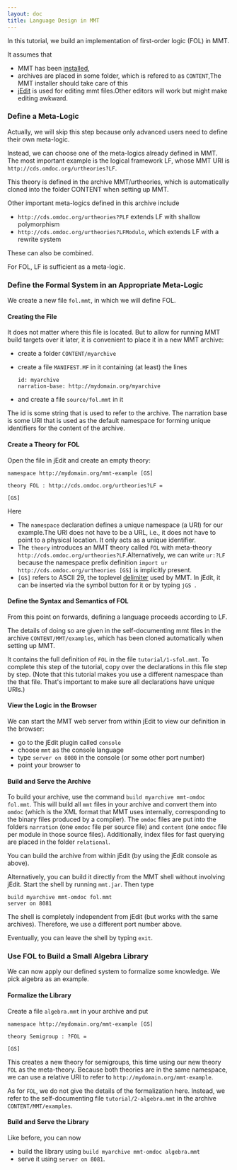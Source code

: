 ```yaml
---
layout: doc
title: Language Design in MMT
---
```


In this tutorial, we build an implementation of first-order logic (FOL) in MMT.

It assumes that

* MMT has been [installed](../../setup),
* archives are placed in some folder, which is refered to as `CONTENT`,<span class="detail">The MMT installer should take care of this </span>
* [jEdit](../../applications/jedit) is used for editing mmt files.<span class="detail">Other editors will work but might make editing awkward.</span>

### Define a Meta-Logic

Actually, we will skip this step because only advanced users need to define their own meta-logic.

Instead, we can choose one of the meta-logics already defined in MMT.
The most important example is the logical framework LF, whose MMT URI is
`http://cds.omdoc.org/urtheories?LF`.

This theory is defined in the archive MMT/urtheories, which is automatically cloned into the folder CONTENT when setting up MMT.

<div class="detail" markdown="1">
Other important meta-logics defined in this archive include

* `http://cds.omdoc.org/urtheories?PLF` extends LF with shallow polymorphism
* `http://cds.omdoc.org/urtheories?LFModulo`, which extends LF with a rewrite system

These can also be combined.
</div>

For FOL, LF is sufficient as a meta-logic.

### Define the Formal System in an Appropriate Meta-Logic

We create a new file `fol.mmt`, in which we will define FOL.

#### Creating the File

It does not matter where this file is located.
But to allow for running MMT build targets over it later, it is convenient to place it in a new MMT archive:

* create a folder `CONTENT/myarchive`
* create a file `MANIFEST.MF` in it containing (at least) the lines
 
  ```
  id: myarchive
  narration-base: http://mydomain.org/myarchive
  ```
* and create a file `source/fol.mmt` in it

<span class="detail">The id is some string that is used to refer to the archive. The narration base is some URI that is used as the default namespace for forming unique identifiers for the content of the archive.</span> 

#### Create a Theory for FOL

Open the file in jEdit and create an empty theory:

```
namespace http://mydomain.org/mmt-example [GS]

theory FOL : http://cds.omdoc.org/urtheories?LF =

[GS]
```

Here

* The `namespace` declaration defines a unique namespace (a URI) for our example.<span class="detail">The URI does not have to be a URL, i.e., it does not have to point to a physical location. It only acts as a unique identifier.</span> 
* The `theory` introduces an MMT theory called `FOL` with meta-theory `http://cds.omdoc.org/urtheories?LF`.<span class="detail">Alternatively, we can write `ur:?LF` because the namespace prefix definition `import ur http://cds.omdoc.org/urtheories [GS]` is implicitly present.</span>
* `[GS]` refers to ASCII 29, the toplevel [delimiter](../../language/delimiters.html) used by MMT.
  In jEdit, it can be inserted via the symbol button for it or by typing `jGS `.


#### Define the Syntax and Semantics of FOL

From this point on forwards, defining a language proceeds according to LF.

The details of doing so are given in the self-documenting mmt files in the archive `CONTENT/MMT/examples`, which has been cloned automatically when setting up MMT.

It contains the full definition of `FOL` in the file `tutorial/1-sfol.mmt`.
To complete this step of the tutorial, copy over the declarations in this file step by step.
(Note that this tutorial makes you use a different namespace than the that file. That's important to make sure all declarations have unique URIs.) 

#### View the Logic in the Browser

We can start the MMT web server from within jEdit to view our definition in the browser:

* go to the jEdit plugin called `console`
* choose `mmt` as the console language
* type `server on 8080` in the console (or some other port number)
* point your browser to [](http://localhost:8080?http://mydomain.org/mmt-example?FOL)

#### Build and Serve the Archive

To build your archive, use the command `build myarchive mmt-omdoc fol.mmt`. This will build all `mmt` files in your archive and convert them into `omdoc` (which is the XML format that MMT uses internally, corresponding to the binary files produced by a compiler).
The `omdoc` files are put into the folders `narration` (one `omdoc` file per source file) and `content` (one `omdoc` file per module in those source files).
Additionally, index files for fast querying are placed in the folder `relational`.

You can build the archive from within jEdit (by using the jEdit console as above).

Alternatively, you can build it directly from the MMT shell without involving jEdit.
Start the shell by running `mmt.jar`.
Then type

```
build myarchive mmt-omdoc fol.mmt
server on 8081
```

<span class="detail">The shell is completely independent from jEdit (but works with the same archives). Therefore, we use a different port number above.</span>

Eventually, you can leave the shell by typing `exit`.

### Use FOL to Build a Small Algebra Library

We can now apply our defined system to formalize some knowledge.
We pick algebra as an example.

#### Formalize the Library

Create a file `algebra.mmt` in your archive and put

```
namespace http://mydomain.org/mmt-example [GS]

theory Semigroup : ?FOL =

[GS]
```

This creates a new theory for semigroups, this time using our new theory `FOL` as the meta-theory.
<span class="detail">Because both theories are in the same namespace, we can use a relative URI to refer to `http://mydomain.org/mmt-example`.</span>

As for `FOL`, we do not give the details of the formalization here.
Instead, we refer to the self-documenting file `tutorial/2-algebra.mmt` in the archive `CONTENT/MMT/examples`.

#### Build and Serve the Library

Like before, you can now

* build the library using `build myarchive mmt-omdoc algebra.mmt`
* serve it using `server on 8081`.
